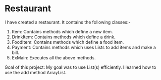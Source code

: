# Restaurant

I have created a restaurant. It contains the following classes:- 
1. Item: Contains methods which define a new item. 
2. DrinkItem: Contains methods which define a drink.
3. FoodItem: Contains methods which define a food item.
4. Payment: Contains methods which uses Lists to add items and make a bill. 
5. ExMain: Executes all the above methods.

Goal of this project: My goal was to use List(s) efficiently. I learned how to use the add method ArrayList.  
